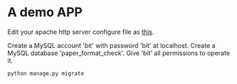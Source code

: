 # A demo APP

Edit your apache http server configure file as [this](https://docs.djangoproject.com/en/3.2/howto/deployment/wsgi/modwsgi/).

Create a MySQL account 'bit' with password 'bit' at localhost. Create a MySQL database 'paper\_format\_check'. Give 'bit' all permissions to operate it.
```bash
python manage.py migrate
```
